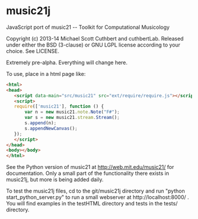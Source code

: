 music21j
========
JavaScript port of music21 -- Toolkit for Computational Musicology

Copyright (c) 2013-14 Michael Scott Cuthbert and cuthbertLab.
Released under either the BSD (3-clause) or GNU LGPL license according to your choice. See LICENSE.

Extremely pre-alpha.  Everything will change here.  

To use, place in a html page like:

```html
<html>
<head>
   <script data-main="src/music21" src="ext/require/require.js"></script>
   <script>
   require(['music21'], function () {
       var n = new music21.note.Note("F#");
       var s = new music21.stream.Stream();
       s.append(n);
       s.appendNewCanvas();
   });
   </script>
</head>
<body></body>
</html>
```
See the Python version of music21 at http://web.mit.edu/music21/ for documentation. Only a small
part of the functionality there exists in music21j, but more is being added daily.

To test the music21j files, cd to the git/music21j directory and run "python start_python_server.py"
to run a small webserver at http://localhost:8000/ . You will find examples in the testHTML directory
and tests in the tests/ directory.

